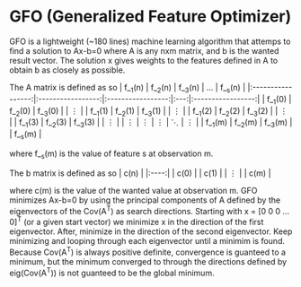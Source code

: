 # GFO (Generalized Feature Optimizer)
GFO is a lightweight (~180 lines) machine learning algorithm
that attemps to find a solution to Ax-b=0 where A is any
nxm matrix, and b is the wanted result vector. The solution x
gives weights to the features defined in A to obtain b as closely
as possible.

The A matrix is defined as so
| f_<sub>1</sub>(n) | f_<sub>2</sub>(n) | f_<sub>3</sub>(n) | ... | f_<sub>s</sub>(n) |
|:-----------------:|:-----------------:|:-----------------:|:---:|:-----------------:|
| f_<sub>1</sub>(0) | f_<sub>2</sub>(0) | f_<sub>3</sub>(0) |     |         ⋮         |
| f_<sub>1</sub>(1) | f_<sub>2</sub>(1) | f_<sub>3</sub>(1) |     |         ⋮         |
| f_<sub>1</sub>(2) | f_<sub>2</sub>(2) | f_<sub>3</sub>(2) |     |         ⋮         |
| f_<sub>1</sub>(3) | f_<sub>2</sub>(3) | f_<sub>3</sub>(3) |     |         ⋮         |
|       ⋮           |        ⋮          |         ⋮         |  ⋱  |         ⋮         |
| f_<sub>1</sub>(m) | f_<sub>2</sub>(m) | f_<sub>3</sub>(m) |     | f_<sub>s</sub>(m) |

where f_<sub>s</sub>(m) is the value of feature s at observation m.

The b matrix is defined as so
| c(n) |
|:----:|
| c(0) |
| c(1) |
|  ⋮   |
| c(m) |

where c(m) is the value of the wanted value at observation m.
GFO minimizes Ax-b=0 by using the principal components of A defined by the
eigenvectors of the Cov(A<sup>T</sup>) as search directions. Starting with
x = [0 0 0 ... 0]<sup>T</sup> (or a given start vector)
we minimize x in the direction of the first eigenvector. After,
minimize in the direction of the second eigenvector.
Keep minimizing and looping through each eigenvector until a minimim is found.
Because Cov(A<sup>T</sup>) is always positive definite, convergence is guanteed
to a minimum, but the minimum converged to through the directions defined by
eig(Cov(A<sup>T</sup>)) is not guanteed to be the global minimum.
